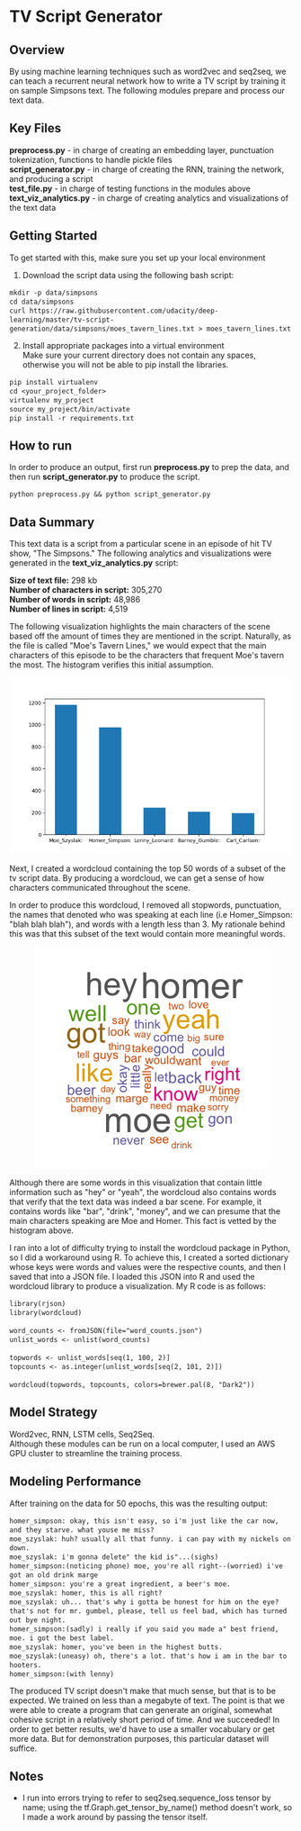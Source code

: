 # TV Script Generator

## Overview
By using machine learning techniques such as word2vec and seq2seq, we can teach a recurrent neural network how to write a TV script by training it on sample Simpsons text. The following modules prepare and process our text data.

## Key Files
__preprocess.py__ - in charge of creating an embedding layer, punctuation tokenization, functions to handle pickle files <br />
__script_generator.py__ - in charge of creating the RNN, training the network, and producing a script <br />
__test_file.py__ - in charge of testing functions in the modules above <br />
__text_viz_analytics.py__ - in charge of creating analytics and visualizations of the text data 

## Getting Started
To get started with this, make sure you set up your local environment
1. Download the script data using the following bash script:
```
mkdir -p data/simpsons
cd data/simpsons
curl https://raw.githubusercontent.com/udacity/deep-learning/master/tv-script-generation/data/simpsons/moes_tavern_lines.txt > moes_tavern_lines.txt
```
2. Install appropriate packages into a virtual environment <br />
Make sure your current directory does not contain any spaces, otherwise you will not be able to pip install the libraries.
```
pip install virtualenv
cd <your_project_folder>
virtualenv my_project
source my_project/bin/activate
pip install -r requirements.txt
```

## How to run
In order to produce an output, first run __preprocess.py__ to prep the data, and then run __script_generator.py__ to produce the script.
```
python preprocess.py && python script_generator.py
```

## Data Summary
This text data is a script from a particular scene in an episode of hit TV show,  "The Simpsons." The following analytics and visualizations were generated in the __text_viz_analytics.py__ script:

__Size of text file:__ 298 kb <br />
__Number of characters in script:__ 305,270 <br />
__Number of words in script:__ 48,986 <br />
__Number of lines in script:__ 4,519 <br />

The following visualization highlights the main characters of the scene based off the amount of times they are mentioned in the script. Naturally, as the file is called "Moe's Tavern Lines," we would expect that the main characters of this episode to be the characters that frequent Moe's tavern the most. The histogram verifies this initial assumption.

<p align="center">
    <img src="https://github.com/michaelchoie/Deep_Learning/blob/master/11.%20generate_tv_script/top_characters.png">
</p>

Next, I created a wordcloud containing the top 50 words of a subset of the tv script data. By producing a wordcloud, we can get a sense of how characters communicated throughout the scene.

In order to produce this wordcloud, I removed all stopwords, punctuation, the names that denoted who was speaking at each line (i.e Homer_Simpson: "blah blah blah"), and words with a length less than 3. My rationale behind this was that this subset of the text would contain more meaningful words.

<p align="center">
    <img src="https://github.com/michaelchoie/Deep_Learning/blob/master/11.%20generate_tv_script/wordcloud.png">
</p>

Although there are some words in this visualization that contain little information such as "hey" or "yeah", the wordcloud also contains words that verify that the text data was indeed a bar scene. For example, it contains words like "bar", "drink", "money", and we can presume that the main characters speaking are Moe and Homer. This fact is vetted by the histogram above.

I ran into a lot of difficulty trying to install the wordcloud package in Python, so I did a workaround using R. To achieve this, I created a sorted dictionary whose keys were words and values were the respective counts, and then I saved that into a JSON file. I loaded this JSON into R and used the wordcloud library to produce a visualization. My R code is as follows:
```
library(rjson)
library(wordcloud)

word_counts <- fromJSON(file="word_counts.json")
unlist_words <- unlist(word_counts)

topwords <- unlist_words[seq(1, 100, 2)]
topcounts <- as.integer(unlist_words[seq(2, 101, 2)])

wordcloud(topwords, topcounts, colors=brewer.pal(8, "Dark2"))
``` 

## Model Strategy
Word2vec, RNN, LSTM cells, Seq2Seq. <br />
Although these modules can be run on a local computer, I used an AWS GPU cluster to streamline the training process.

## Modeling Performance
After training on the data for 50 epochs, this was the resulting output:
```
homer_simpson: okay, this isn't easy, so i'm just like the car now, and they starve. what youse me miss?
moe_szyslak: huh? usually all that funny. i can pay with my nickels on down.
moe_szyslak: i'm gonna delete" the kid is"...(sighs)
homer_simpson:(noticing phone) moe, you're all right--(worried) i've got an old drink marge
homer_simpson: you're a great ingredient, a beer's moe.
moe_szyslak: homer, this is all right?
moe_szyslak: uh... that's why i gotta be honest for him on the eye? that's not for mr. gumbel, please, tell us feel bad, which has turned out bye night.
homer_simpson:(sadly) i really if you said you made a" best friend, moe. i got the best label.
moe_szyslak: homer, you've been in the highest butts.
moe_szyslak:(uneasy) oh, there's a lot. that's how i am in the bar to hooters.
homer_simpson:(with lenny)
```

The produced TV script doesn't make that much sense, but that is to be expected. We trained on less than a megabyte of text. The point is that we were able to create a program that can generate an original, somewhat cohesive script in a relatively short period of time. And we succeeded! In order to get better results, we'd have to use a smaller vocabulary or get more data. But for demonstration purposes, this particular dataset will suffice. 

## Notes
- I run into errors trying to refer to seq2seq.sequence_loss tensor by name; using the tf.Graph.get_tensor_by_name() method doesn't work, so I made a work around by passing the tensor itself.
